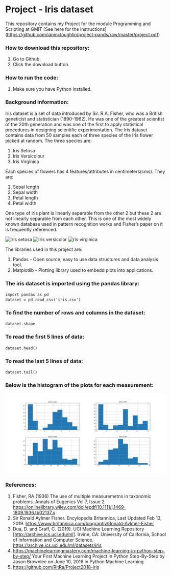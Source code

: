 # Project  - Iris dataset

This repository contains my Project for the module Programming and Scripting at GMIT [See here for the instructions] (https://github.com/ianmcloughlin/project-pands/raw/master/project.pdf)

### How to download this repository:

1. Go to Github.
2. Click the download button.

### How to run the code:

1. Make sure you have Python installed.


### Background information:

Iris dataset is a set of data introduced by Sir. R.A. Fisher, who was a British geneticist and statistician (1890-1962). He was one of the greatest scientist of the 20th generation and was one of the first to apply statistical procedures in designing scientific experimentation. The Iris dataset contains data from 50 samples each of three species of the Iris flower picked at random. The three species are:

1.	Iris Setosa
2.	Iris Versicolour
3.	Iris Virginica

Each species of flowers has 4 features/attributes in centimeters(cms). They are:

1.	Sepal length
2.	Sepal width
3.	Petal length
4.	Petal width

One type of iris plant is linearly separable from the other 2 but these 2 are not linearly separable from each other. This is one of the most widely known database used in pattern recognition works and Fisher’s paper on it is frequently referenced. 

![Iris setosa](https://en.wikipedia.org/wiki/Iris_flower_data_set#/media/File:Kosaciec_szczecinkowaty_Iris_setosa.jpg)
![Iris versicolor](https://en.wikipedia.org/wiki/Iris_flower_data_set#/media/File:Iris_versicolor_3.jpg)
![ris virginica](https://en.wikipedia.org/wiki/Iris_flower_data_set#/media/File:Iris_virginica.jpg)

The libraries used in this project are:

1. Pandas - Open source, easy to use data structures and data analysis tool.
2. Matplotlib - Plotting library used to embedd plots into applications.

### The iris dataset is imported using the pandas library:

    import pandas as pd
    dataset = pd.read_csv('iris.csv')

### To find the number of rows and columns in the dataset:

    dataset.shape

### To read the first 5 lines of data:

    dataset.head()

### To read the last 5 lines of data:

    dataset.tail()


### Below is the histogram of the plots for each measurement:


![Histogram](https://github.com/bensontjohn/pands-project/blob/master/Histogram.png)


### References:

1.	Fisher, RA (1936) The use of multiple measuremetns in taxonomic problems. Annals of Eugenics Vol 7, Issue 2  https://onlinelibrary.wiley.com/doi/epdf/10.1111/j.1469-1809.1936.tb02137.x
2.	Sir Ronald Aylmer Fisher. Encylopedia Britannica, Last Updated Feb 13, 2019. https://www.britannica.com/biography/Ronald-Aylmer-Fisher
3.	 Dua, D. and Graff, C. (2019). UCI Machine Learning Repository [http://archive.ics.uci.edu/ml]. Irvine, CA: University of California, School of Information and Computer Science.   https://archive.ics.uci.edu/ml/datasets/iris
4.	https://machinelearningmastery.com/machine-learning-in-python-step-by-step/ Your First Machine Learning Project in Python Step-By-Step by Jason Brownlee on June 10, 2016 in Python Machine Learning
5.  https://github.com/RitRa/Project2018-iris 
